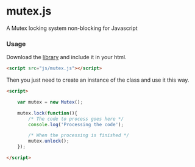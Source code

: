 mutex.js
========

A Mutex locking system non-blocking for Javascript

### Usage ###

Download the [library](https://raw.github.com/DawnAngel/mutex.js/master/mutex.js) and include it in your html.

```html
<script src="js/mutex.js"></script>
```

Then you just need to create an instance of the class and use it this way.

```html
<script>

	var mutex = new Mutex();

	mutex.lock(function(){
		/* The code to process goes here */
		console.log('Processing the code');

		/* When the processing is finished */
		mutex.unlock();
	});

</script>
```
